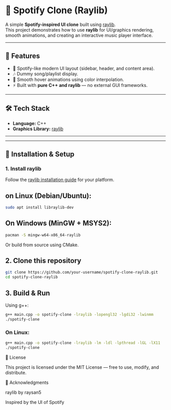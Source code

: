 # 🎵 Spotify Clone (Raylib)

A simple **Spotify-inspired UI clone** built using [raylib](https://www.raylib.com/).  
This project demonstrates how to use **raylib** for UI/graphics rendering, smooth animations, and creating an interactive music player interface.

---

## 🚀 Features
- 🎨 Spotify-like modern UI layout (sidebar, header, and content area).
- 🎶 Dummy song/playlist display.
- 🌈 Smooth hover animations using color interpolation.
- ⚡ Built with **pure C++ and raylib** — no external GUI frameworks.

---

## 🛠️ Tech Stack
- **Language:** C++  
- **Graphics Library:** [raylib](https://www.raylib.com/)  

---


---

## 🔧 Installation & Setup

### 1. Install raylib
Follow the [raylib installation guide](https://github.com/raysan5/raylib#installation) for your platform.  
## on Linux (Debian/Ubuntu):
```bash
sudo apt install libraylib-dev
```
## On Windows (MinGW + MSYS2):
``` bash
pacman -S mingw-w64-x86_64-raylib
```
Or build from source using CMake.

## 2. Clone this repository
``` bash
git clone https://github.com/your-username/spotify-clone-raylib.git
cd spotify-clone-raylib
```
## 3. Build & Run

Using g++:
``` bash
g++ main.cpp -o spotify-clone -lraylib -lopengl32 -lgdi32 -lwinmm
./spotify-clone
```

### On Linux:
``` bash
g++ main.cpp -o spotify-clone -lraylib -lm -ldl -lpthread -lGL -lX11
./spotify-clone
```

📜 License

This project is licensed under the MIT License — free to use, modify, and distribute.

🙌 Acknowledgments

raylib
 by raysan5

Inspired by the UI of Spotify
